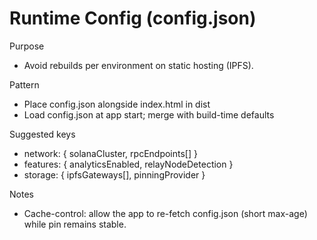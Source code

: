 # Runtime Config (config.json)

Purpose
- Avoid rebuilds per environment on static hosting (IPFS).

Pattern
- Place config.json alongside index.html in dist
- Load config.json at app start; merge with build-time defaults

Suggested keys
- network: { solanaCluster, rpcEndpoints[] }
- features: { analyticsEnabled, relayNodeDetection }
- storage: { ipfsGateways[], pinningProvider }

Notes
- Cache-control: allow the app to re-fetch config.json (short max-age) while pin remains stable.
